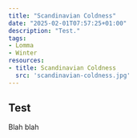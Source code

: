 ```yaml
---
title: "Scandinavian Coldness"
date: "2025-02-01T07:57:25+01:00"
description: "Test."
tags:
- Lomma
- Winter
resources:
- title: Scandinavian Coldness
  src: 'scandinavian-coldness.jpg'
---
```

## Test
Blah blah